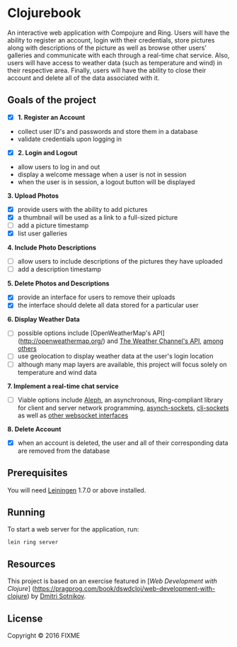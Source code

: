 # Clojurebook

An interactive web application with Compojure and Ring. Users will have the ability to register an account, login with their credentials, store pictures along with descriptions of the picture as well as browse other users' galleries and communicate with each through a real-time chat service. Also, users will have access to weather data (such as temperature and wind) in their respective area. Finally, users will have the ability to close their account and delete all of the data associated with it. 

## Goals of the project 

- [x] **1. Register an Account**
 * collect user ID's and passwords and store them in a database
 * validate credentials upon logging in

- [x] **2. Login and Logout**
 * allow users to log in and out
 * display a welcome message when a user is not in session
 * when the user is in session, a logout button will be displayed

**3. Upload Photos**
- [x] provide users with the ability to add pictures 
- [x] a thumbnail will be used as a link to a full-sized picture
- [ ] add a picture timestamp
- [x] list user galleries

**4. Include Photo Descriptions**
- [ ] allow users to include descriptions of the pictures they have uploaded
- [ ] add a description timestamp 

**5. Delete Photos and Descriptions**
- [x] provide an interface for users to remove their uploads 
- [x] the interface should delete all data stored for a particular user

**6. Display Weather Data**
- [ ] possible options include [OpenWeatherMap's API] (http://openweathermap.org/) and [The Weather Channel's API](http://www.wunderground.com/weather/api/?ref=twc), [among others](http://www.programmableweb.com/news/top-10-weather-apis/analysis/2014/11/13) 
- [ ] use geolocation to display weather data at the user's login location
- [ ] although many map layers are available, this project will focus solely on temperature and wind data  
 
**7. Implement a real-time chat service**
- [ ] Viable options include [Aleph](https://github.com/ztellman/aleph), an asynchronous, Ring-compliant library for client and server network programming, [asynch-sockets](https://github.com/bguthrie/async-sockets), [clj-sockets](https://github.com/atroche/clj-sockets) as well as [other websocket interfaces](https://clojars.org/search?q=websockets)
 
**8. Delete Account**
- [x] when an account is deleted, the user and all of their corresponding data are removed from the database

## Prerequisites

You will need [Leiningen][1] 1.7.0 or above installed.

[1]: https://github.com/technomancy/leiningen

## Running

To start a web server for the application, run:

    lein ring server

## Resources

This project is based on an exercise featured in [*Web Development with Clojure*] (https://pragprog.com/book/dswdcloj/web-development-with-clojure) by [Dmitri Sotnikov](https://github.com/yogthos).

## License

Copyright © 2016 FIXME
